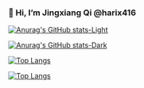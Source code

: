 ### 👋 Hi, I’m Jingxiang Qi @harix416

<!-- GitHub Stats Card -->
<!-- light mode -->
[![Anurag's GitHub stats-Light](https://github-readme-stats.vercel.app/api?username=harix416&show_icons=true&theme=transparent&count_private=true&card_width=470#gh-light-mode-only)](https://github.com/anuraghazra/github-readme-stats#gh-light-mode-only)
<!-- dark mode -->
[![Anurag's GitHub stats-Dark](https://github-readme-stats.vercel.app/api?username=harix416&show_icons=true&theme=transparent&count_private=true&card_width=470#gh-dark-mode-only)](https://github.com/anuraghazra/github-readme-stats#gh-dark-mode-only)

<!-- Top languages -->
<!-- light mode -->
[![Top Langs](https://github-readme-stats.vercel.app/api/top-langs/?username=harix416&layout=compact&theme=transparent&hide_border=true&card_width=470#gh-light-mode-only)](https://github.com/anuraghazra/github-readme-stats#gh-light-mode-only)
<!-- dark mode -->
[![Top Langs](https://github-readme-stats.vercel.app/api/top-langs/?username=harix416&layout=compact&theme=transparent&hide_border=true&card_width=470#gh-dark-mode-only)](https://github.com/anuraghazra/github-readme-stats#gh-dark-mode-only)



<!-- <picture>
  <source
    srcset="https://github-readme-stats.vercel.app/api?username=harix416&show_icons=true&theme=catppuccin_latte&count_private=true&hide_border=true&card_width=470"
    media="(prefers-color-scheme: light)"
  />
  <source
    srcset="https://github-readme-stats.vercel.app/api?username=harix416&show_icons=true&theme=catppuccin_mocha&count_private=true&hide_border=true&card_width=470"
    media="(prefers-color-scheme: dark)"
  />
  <img src="https://github-readme-stats.vercel.app/api?username=harix416&show_icons=true" />
</picture>


<picture>
  <source
    srcset="https://github-readme-stats.vercel.app/api/top-langs/?username=harix416&layout=compact&theme=catppuccin_latte&hide_border=true&card_width=470"
    media="(prefers-color-scheme: light)"
  />
  <source
    srcset="https://github-readme-stats.vercel.app/api/top-langs/?username=harix416&layout=compact&theme=catppuccin_mocha&hide_border=true&card_width=470"
    media="(prefers-color-scheme: dark)"
  />
  <img src="https://github-readme-stats.vercel.app/api?username=harix416&show_icons=true" />
</picture> -->

